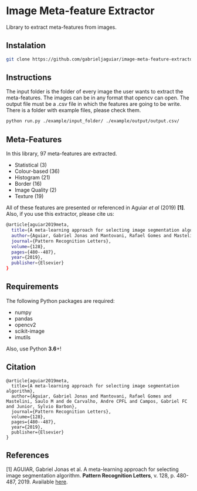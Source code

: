 # Image Meta-feature Extractor

Library to extract meta-features from images.

## Instalation

```bash
git clone https://github.com/gabrieljaguiar/image-meta-feature-extractor.git
```

## Instructions

The input folder is the folder of every image the user wants to extract the meta-features. The images can be in any format that opencv can open. The output file must be a .csv file in which the features are going to be write. There is a folder with example files, please check them.

```bash
python run.py ./example/input_folder/ ./example/output/output.csv/
```

## Meta-Features

In this library, 97 meta-features are extracted.

- Statistical (3)
- Colour-based (36)
- Histogram (21)
- Border (16)
- Image Quality (2)
- Texture (19)

All of these features are presented or referenced in Aguiar _et al_ (2019) **[1]**. Also, if you use this extractor, please cite us:

```bash
@article{aguiar2019meta,
  title={A meta-learning approach for selecting image segmentation algorithm},
  author={Aguiar, Gabriel Jonas and Mantovani, Rafael Gomes and Mastelini, Saulo M and de Carvalho, Andr{\'e} CPFL and Campos, Gabriel FC and Junior, Sylvio Barbon},
  journal={Pattern Recognition Letters},
  volume={128},
  pages={480--487},
  year={2019},
  publisher={Elsevier}
}
```

## Requirements

The following Python packages are required:

- numpy
- pandas
- opencv2
- scikit-image
- imutils

Also, use Python **3.6**+!

## Citation
```
@article{aguiar2019meta,
  title={A meta-learning approach for selecting image segmentation algorithm},
  author={Aguiar, Gabriel Jonas and Mantovani, Rafael Gomes and Mastelini, Saulo M and de Carvalho, Andre CPFL and Campos, Gabriel FC and Junior, Sylvio Barbon},
  journal={Pattern Recognition Letters},
  volume={128},
  pages={480--487},
  year={2019},
  publisher={Elsevier}
}
```


## References

[1] AGUIAR, Gabriel Jonas et al. A meta-learning approach for selecting image segmentation algorithm. **Pattern Recognition Letters**, v. 128, p. 480-487, 2019. Available [here](https://www.sciencedirect.com/science/article/abs/pii/S0167865519302983).
